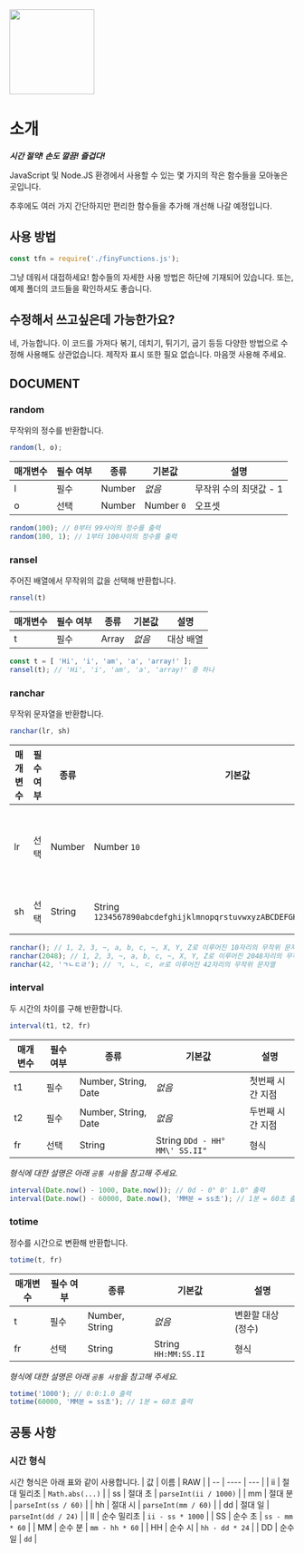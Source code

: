 <div>
<img src="https://user-images.githubusercontent.com/53488838/90643294-63640280-e26e-11ea-8a45-ed11937ac3bb.png" height="150">
</div>

# 소개
***시간 절약! 손도 깔끔! 즐겁다!***

JavaScript 및 Node.JS 환경에서 사용할 수 있는 몇 가지의 작은 함수들을 모아놓은 곳입니다.

추후에도 여러 가지 간단하지만 편리한 함수들을 추가해 개선해 나갈 예정입니다.

## 사용 방법
``` js
const tfn = require('./finyFunctions.js');
```
그냥 데워서 대접하세요!
함수들의 자세한 사용 방법은 하단에 기재되어 있습니다. 또는, 예제 폴더의 코드들을 확인하셔도 좋습니다.

## 수정해서 쓰고싶은데 가능한가요?
네, 가능합니다. 이 코드를 가져다 볶기, 데치기, 튀기기, 굽기 등등 다양한 방법으로 수정해 사용해도 상관없습니다. 제작자 표시 또한 필요 없습니다. 마음껏 사용해 주세요.

## DOCUMENT

### random
무작위의 정수를 반환합니다.
``` js
random(l, o);
```
| 매개변수 | 필수 여부 | 종류 | 기본값 | 설명 |
| -------- | --------- | ---- | ------ | ---- |
| l | 필수 | Number | *없음* | 무작위 수의 최댓값 - 1 |
| o | 선택 | Number | Number `0` | 오프셋 |
``` js
random(100); // 0부터 99사이의 정수를 출력
random(100, 1); // 1부터 100사이의 정수를 출력
```

### ransel
주어진 배열에서 무작위의 값을 선택해 반환합니다.
``` js
ransel(t)
```
| 매개변수 | 필수 여부 | 종류 | 기본값 | 설명 |
| -------- | --------- | ---- | ------ | ---- |
| t | 필수 | Array | *없음* | 대상 배열 |
``` js
const t = [ 'Hi', 'i', 'am', 'a', 'array!' ];
ransel(t); // 'Hi', 'i', 'am', 'a', 'array!' 중 하나
```

### ranchar
무작위 문자열을 반환합니다.
``` js
ranchar(lr, sh)
```
| 매개변수 | 필수 여부 | 종류 | 기본값 | 설명 |
| -------- | --------- | ---- | ------ | ---- |
| lr | 선택 | Number | Number `10` | 문자열의 길이 |
| sh | 선택 | String | String `1234567890abcdefghijklmnopqrstuvwxyzABCDEFGHIJKLMNOPQRSTUVWXYZ` | 문자표 |
``` js
ranchar(); // 1, 2, 3, ~, a, b, c, ~, X, Y, Z로 이루어진 10자리의 무작위 문자열
ranchar(2048); // 1, 2, 3, ~, a, b, c, ~, X, Y, Z로 이루어진 2048자리의 무작위 문자열
ranchar(42, 'ㄱㄴㄷㄹ'); // ㄱ, ㄴ, ㄷ, ㄹ로 이루어진 42자리의 무작위 문자열
```

### interval
두 시간의 차이를 구해 반환합니다.
``` js
interval(t1, t2, fr)
```
| 매개변수 | 필수 여부 | 종류 | 기본값 | 설명 |
| -------- | --------- | ---- | ------ | ---- |
| t1 | 필수 | Number, String, Date | *없음* | 첫번째 시간 지점 |
| t2 | 필수 | Number, String, Date | *없음* | 두번째 시간 지점 |
| fr | 선택 | String | String `DDd - HH° MM\' SS.II"` | 형식 |
*형식에 대한 설명은 아래 `공통 사항`을 참고해 주세요.*
``` js
interval(Date.now() - 1000, Date.now()); // 0d - 0° 0' 1.0" 출력
interval(Date.now() - 60000, Date.now(), 'MM분 = ss초'); // 1분 = 60초 출력
```

### totime
정수를 시간으로 변환해 반환합니다.
``` js
totime(t, fr)
```
| 매개변수 | 필수 여부 | 종류 | 기본값 | 설명 |
| -------- | --------- | ---- | ------ | ---- |
| t | 필수 | Number, String | *없음* | 변환할 대상 (정수) |
| fr | 선택 | String | String `HH:MM:SS.II` | 형식 |
*형식에 대한 설명은 아래 `공통 사항`을 참고해 주세요.*
``` js
totime('1000'); // 0:0:1.0 출력
totime(60000, 'MM분 = ss초'); // 1분 = 60초 출력
```

## 공통 사항

### 시간 형식
시간 형식은 아래 표와 같이 사용합니다.
| 값 | 이름 | RAW |
| -- | ---- | --- |
| ii | 절대 밀리초 | `Math.abs(...)` |
| ss | 절대 초 | `parseInt(ii / 1000)` |
| mm | 절대 분 | `parseInt(ss / 60)` |
| hh | 절대 시 | `parseInt(mm / 60)` |
| dd | 절대 일 | `parseInt(dd / 24)` |
| II | 순수 밀리초 | `ii - ss * 1000` |
| SS | 순수 초 | `ss - mm * 60` |
| MM | 순수 분 | `mm - hh * 60` |
| HH | 순수 시 | `hh - dd * 24` |
| DD | 순수 일 | `dd` |